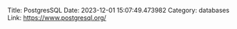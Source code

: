 Title: PostgresSQL
Date: 2023-12-01 15:07:49.473982
Category: databases
Link: https://www.postgresql.org/
